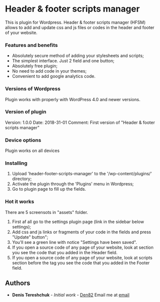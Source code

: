 # Header & footer scripts manager

This is plugin for Wordpress. Header & footer scripts manager (HFSM) allows to add and update css and js files or codes in the header and footer of your website.

### Features and benefits
* Absolutely secure method of adding your stylesheets and scripts;
* The simplest interface. Just 2 field and one button;
* Absolutely free plugin;
* No need to add code in your themes;
* Convenient to add google analytics code.

### Versions of Wordpress

Plugin works with properly with WordPress 4.0 and newer versions.

### Version of plugin

Version: 1.0.0
Date: 2018-31-01
Comment: First version of "Header & footer scripts manager"

### Device options

Plugin works on all devices

### Installing

1. Upload 'header-footer-scripts-manager' to the '/wp-content/plugins/' directory;
2. Activate the plugin through the 'Plugins' menu in Wordpress;
3. Go to plugin page to fill up the fields.

###  Hot it works

There are 5 screensots in "assets" folder.

1. First af all go to the settings plugin page (link in the sidebar below settings);
2. Add css and js links or fragments of your code in the fields and press "Update" button";
3. You'll see a green line with notice "Settings have been saved".
4. If you open a source code of any page of your website, look at <head></head> section you see the code that you added in the Header field.
5. If you open a source code of any page of your website, look at scripts section before the </body> tag you see the code that you added in the Footer field.

## Authors

* **Denis Tereshchuk** - *Initial work* - [Den82](https://github.com/den82)
Email me at [email](Mailto:d.tereshchuk@gmail.com)